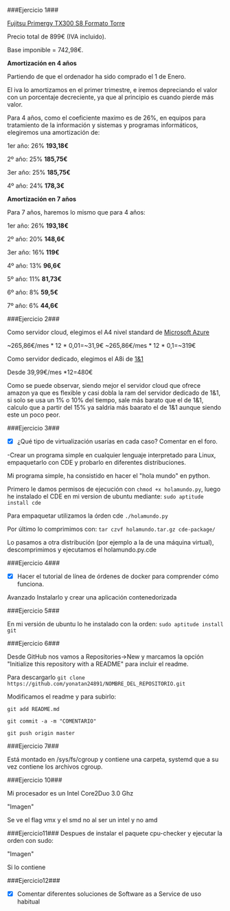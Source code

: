 ###Ejercicio 1###

[Fujitsu Primergy TX300 S8 Formato Torre](http://www.pccomponentes.com/fujitsu_primergy_tx300_s8_formato_torre.html)

Precio total de 899€ (IVA incluido).

Base imponible = 742,98€.

**Amortización en 4 años**

Partiendo de que el ordenador ha sido comprado el 1 de Enero.

El iva lo amortizamos en el primer trimestre, e iremos depreciando el valor con un porcentaje decreciente, ya que al principio es cuando pierde más valor.

Para 4 años, como el coeficiente maximo es de 26%, en equipos para tratamiento de la información y sistemas y programas informáticos, 
elegiremos una amortización de:

1er año: 26%  **193,18€**

2º año:  25%  **185,75€**

3er año: 25%  **185,75€**

4º año:  24%  **178,3€**

**Amortización en 7 años**

Para 7 años, haremos lo mismo que para 4 años:

1er año: 26%  **193,18€**

2º año:  20%  **148,6€**

3er año: 16%  **119€**

4º año:  13%  **96,6€**

5º año:  11%  **81,73€**

6º año:  8%   **59,5€**

7º año:  6%   **44,6€**

###Ejercicio 2###

Como servidor cloud, elegimos el A4 nivel standard de [Microsoft Azure](http://azure.microsoft.com/es-es/pricing/details/virtual-machines/#Linux)

~265,86€/mes * 12 * 0,01=~31,9€
~265,86€/mes * 12 * 0,1=~319€

Como servidor dedicado, elegimos el A8i de [1&1](http://www.1and1.es/server-dedicated-l?linkOrigin=servidores-dedicados&linkId=ct.btn.server-dedicated-l)

Desde 39,99€/mes *12=480€

Como se puede observar, siendo mejor el servidor cloud que ofrece amazon ya que es flexible y casi dobla la ram del servidor dedicado de 1&1, si solo se usa un 1% o 10% del tiempo, sale más barato que el de 1&1, calculo que a partir del 15% ya saldria más baarato el de 1&1 aunque siendo este un poco peor.


###Ejercicio 3###

* [X] ¿Qué tipo de virtualización usarías en cada caso? Comentar en el foro.

-Crear un programa simple en cualquier lenguaje interpretado para Linux, empaquetarlo con CDE y probarlo en diferentes distribuciones.

Mi programa simple, ha consistido en hacer el "hola mundo" en python.

Primero le damos permisos de ejecución con `chmod +x holamundo.py`, luego he instalado el CDE en mi version de ubuntu mediante: 
`sudo aptitude install cde`

Para empaquetar utilizamos la órden cde `./holamundo.py`

Por último lo comprimimos con: `tar czvf holamundo.tar.gz cde-package/`

Lo pasamos a otra distribución (por ejemplo a la de una máquina virtual), descomprimimos y ejecutamos el holamundo.py.cde

###Ejercicio 4###

* [X] Hacer el tutorial de línea de órdenes de docker para comprender cómo funciona.

Avanzado Instalarlo y crear una aplicación contenedorizada

###Ejercicio 5###

En mi versión de ubuntu lo he instalado con la orden: `sudo aptitude install git`

###Ejercicio 6###

Desde GitHub nos vamos a Repositories->New y marcamos la opción "Initialize this repository with a README" para incluir el readme.

Para descargarlo `git clone https://github.com/yonatan24891/NOMBRE_DEL_REPOSITORIO.git`

Modificamos el readme y para subirlo:

`git add README.md`

`git commit -a -m "COMENTARIO"`

`git push origin master`

###Ejercicio 7###

Está montado en /sys/fs/cgroup y contiene una carpeta, systemd que a su vez contiene los archivos cgroup.

###Ejercicio 10###

Mi procesador es un Intel Core2Duo 3.0 Ghz

"Imagen"

Se ve el flag vmx y el smd no al ser un intel y no amd

###Ejercicio11###
Despues de instalar el paquete cpu-checker y ejecutar la orden con sudo:

"Imagen"

Si lo contiene

###Ejercicio12###

* [X] Comentar diferentes soluciones de Software as a Service de uso habitual
